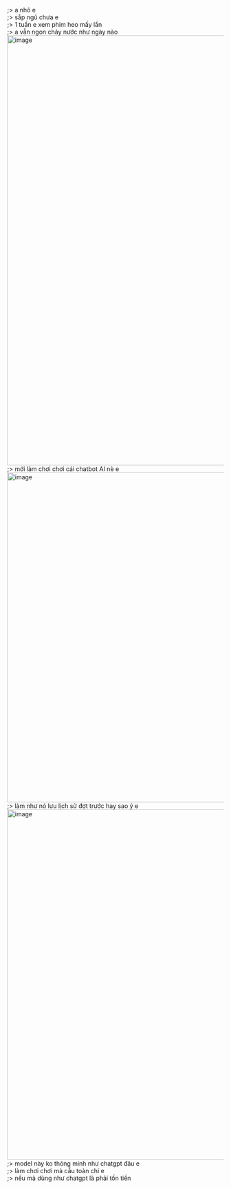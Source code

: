 ;> a nhô e<br>
;> sắp ngủ chưa e<br>
;> 1 tuần e xem phim heo mấy lần<br>
;> a vẫn ngon chảy nước như ngày nào<br>
<img width="1261" height="1000" alt="image" src="https://github.com/user-attachments/assets/d6bb4967-0a9b-4925-975e-25cfe84c53b4" /><br>
;> mới làm chơi chơi cái chatbot AI nè e<br>
<img width="746" height="767" alt="image" src="https://github.com/user-attachments/assets/f2c5393e-252f-41ff-a974-57088b272e86" /><br>
;> làm như nó lưu lịch sử đợt trước hay sao ý e<br>
<img width="681" height="815" alt="image" src="https://github.com/user-attachments/assets/e27c5dde-3202-496c-8a72-b2b7710ceded" /><br>
;> model này ko thông minh như chatgpt đâu e<br>
;> làm chơi chơi mà cầu toàn chi e<br>
;> nếu mà dùng như chatgpt là phải tốn tiền
